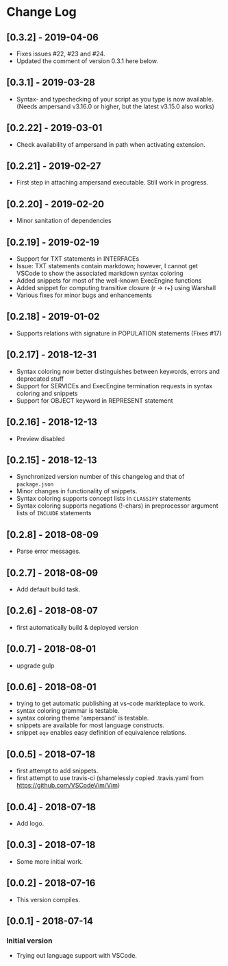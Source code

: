 # Change Log

## [0.3.2] - 2019-04-06

- Fixes issues #22, #23 and #24.
- Updated the comment of version 0.3.1 here below.

## [0.3.1] - 2019-03-28

- Syntax- and typechecking of your script as you type is now available. (Needs ampersand v3.16.0 or higher, but the latest v3.15.0 also works)

## [0.2.22] - 2019-03-01

- Check availability of ampersand in path when activating extension.

## [0.2.21] - 2019-02-27

- First step in attaching ampersand executable. Still work in progress.

## [0.2.20] - 2019-02-20

- Minor sanitation of dependencies

## [0.2.19] - 2019-02-19

- Support for TXT statements in INTERFACEs
- Issue: TXT statements contain markdown; however, I cannot get VSCode to show the associated markdown syntax coloring
- Added snippets for most of the well-known ExecEngine functions
- Added snippet for computing transitive closure (r -> r+) using Warshall
- Various fixes for minor bugs and enhancements

## [0.2.18] - 2019-01-02

- Supports relations with signature in POPULATION statements (Fixes #17)

## [0.2.17] - 2018-12-31

- Syntax coloring now better distinguishes between keywords, errors and deprecated stuff
- Support for SERVICEs and ExecEngine termination requests in syntax coloring and snippets
- Support for OBJECT keyword in REPRESENT statement

## [0.2.16] - 2018-12-13

- Preview disabled

## [0.2.15] - 2018-12-13

- Synchronized version number of this changelog and that of `package.json`
- Minor changes in functionality of snippets.
- Syntax coloring supports concept lists in `CLASSIFY` statements
- Syntax coloring supports negations (!-chars) in preprocessor argument lists of `INCLUDE` statements

## [0.2.8] - 2018-08-09

- Parse error messages.

## [0.2.7] - 2018-08-09

- Add default build task.

## [0.2.6] - 2018-08-07

- first automatically build & deployed version

## [0.0.7] - 2018-08-01

- upgrade gulp

## [0.0.6] - 2018-08-01

- trying to get automatic publishing at vs-code markteplace to work.
- syntax coloring grammar is testable.
- syntax coloring theme 'ampersand' is testable.
- snippets are available for most language constructs.
- snippet `eqv` enables easy definition of equivalence relations.

## [0.0.5] - 2018-07-18

- first attempt to add snippets.
- first attempt to use travis-ci (shamelessly copied .travis.yaml from <https://github.com/VSCodeVim/Vim>)

## [0.0.4] - 2018-07-18

- Add logo.

## [0.0.3] - 2018-07-18

- Some more initial work.

## [0.0.2] - 2018-07-16

- This version compiles.

## [0.0.1] - 2018-07-14

### Initial version

- Trying out language support with VSCode.
